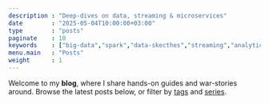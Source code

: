 ```yaml
---
description : "Deep-dives on data, streaming & microservices"
date        : "2025-05-04T10:00:00+03:00"
type        : "posts"
paginate    : 10
keywords    : ["big-data","spark","data-skecthes","streaming","analytics"]
menu.main   : "Posts"
weight      : 1
---
```


Welcome to my **blog**, where I share hands-on guides and war-stories around.
Browse the latest posts below, or filter by [tags](/tags/) and [series](/series/).
